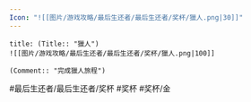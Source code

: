 ```yaml
---
Icon: "![[图片/游戏攻略/最后生还者/最后生还者/奖杯/獵人.png|30]]"
---
```

```ad-common-gold-trophy
title: (Title:: "獵人")
![[图片/游戏攻略/最后生还者/最后生还者/奖杯/獵人.png|100]]

(Comment:: "完成獵人旅程")
```

#最后生还者/最后生还者/奖杯 #奖杯 #奖杯/金
